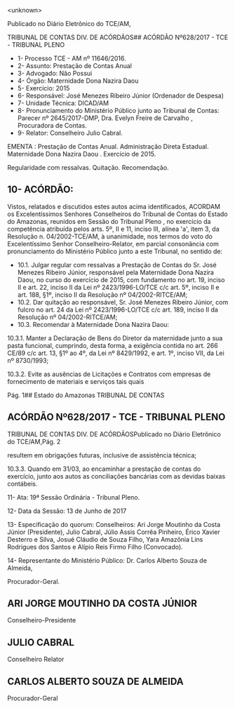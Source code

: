 &lt;unknown&gt;

Publicado  no  Diário Eletrônico do TCE/AM,

TRIBUNAL DE CONTAS DIV. DE  ACÓRDÃOS## ACÓRDÃO Nº628/2017 - TCE - TRIBUNAL PLENO

- 1- Processo TCE - AM nº 11646/2016.
- 2- Assunto: Prestação de Contas Anual
- 3- Advogado: Não Possui
- 4- Órgão: Maternidade Dona Nazira Daou
- 5- Exercício: 2015
- 6- Responsável: José Menezes Ribeiro Júnior (Ordenador de Despesa)
- 7- Unidade Técnica: DICAD/AM
- 8- Pronunciamento  do Ministério  Público  junto  ao Tribunal  de Contas: Parecer  nº 2645/2017-DMP, Dra. Evelyn Freire de Carvalho , Procuradora de Contas.
- 9- Relator: Conselheiro Julio Cabral.

EMENTA : Prestação de Contas Anual. Administração  Direta  Estadual.  Maternidade  Dona Nazira Daou . Exercício de 2015.

Regularidade com ressalvas. Quitação. Recomendação.

## 10-  ACÓRDÃO:

Vistos, relatados e discutidos estes autos acima identificados, ACORDAM os Excelentíssimos Senhores Conselheiros do Tribunal de Contas do Estado do Amazonas, reunidos em Sessão do Tribunal Pleno , no exercício da competência atribuída pelos arts. 5º, II e 11, inciso III, alínea 'a', item 3, da Resolução n. 04/2002-TCE/AM, à unanimidade, nos termos do voto do Excelentíssimo Senhor Conselheiro-Relator, em parcial consonância com pronunciamento do Ministério Público junto a este Tribunal, no sentido de:

- 10.1. Julgar  regular  com  ressalvas a  Prestação  de  Contas  do  Sr.  José Menezes  Ribeiro  Júnior,  responsável  pela  Maternidade  Dona  Nazira Daou, no curso do exercício de 2015, com fundamento no art. 19, inciso II  e art. 22, inciso  II da Lei  nº 2423/1996-LO/TCE c/c art. 5º, inciso II e art. 188, §1º, inciso II da Resolução nº 04/2002-RITCE/AM;
- 10.2. Dar quitação ao  responsável, Sr.  José  Menezes Ribeiro Júnior, com fulcro no art. 24 da Lei nº 2423/1996-LO/TCE c/c art. 189, inciso II da Resolução nº 04/2002-RITCE/AM;
- 10.3.  Recomendar à Maternidade Dona Nazira Daou:

10.3.1.  Manter a Declaração de Bens do  Diretor da maternidade junto  a  sua  pasta  funcional,  cumprindo,  desta  forma,  a exigência contida no art. 266 CE/89 c/c art. 13, §1º ao 4º, da Lei nº 8429/1992, e art. 1º, inciso VII, da Lei nº 8730/1993;

10.3.2.  Evite as ausências de Licitações e Contratos com empresas de fornecimento de materiais e serviços tais quais

Pág. 1## Estado do Amazonas TRIBUNAL DE CONTAS

## ACÓRDÃO Nº628/2017 - TCE - TRIBUNAL PLENO

TRIBUNAL DE CONTAS DIV. DE  ACÓRDÃOSPublicado  no  Diário Eletrônico do TCE/AM,Pág. 2

resultem  em  obrigações  futuras,  inclusive  de  assistência técnica;

10.3.3.  Quando em 31/03, ao encaminhar a prestação de contas do exercício, junto aos autos as conciliações bancárias com as devidas baixas contábeis.

11-  Ata: 19ª Sessão Ordinária - Tribunal Pleno.

12-  Data da Sessão: 13 de Junho de 2017

13-  Especificação  do  quorum: Conselheiros: Ari Jorge  Moutinho  da  Costa  Júnior (Presidente), Julio Cabral,  Júlio Assis Corrêa Pinheiro, Érico Xavier Desterro e Silva, Josué Cláudio de Souza Filho, Yara Amazônia Lins Rodrigues dos Santos e Alípio Reis Firmo Filho (Convocado).

14-  Representante do Ministério Público: Dr. Carlos Alberto Souza de Almeida,

Procurador-Geral.

## ARI JORGE MOUTINHO DA COSTA JÚNIOR

Conselheiro-Presidente

## JULIO CABRAL

Conselheiro Relator

## CARLOS ALBERTO SOUZA DE ALMEIDA

Procurador-Geral
